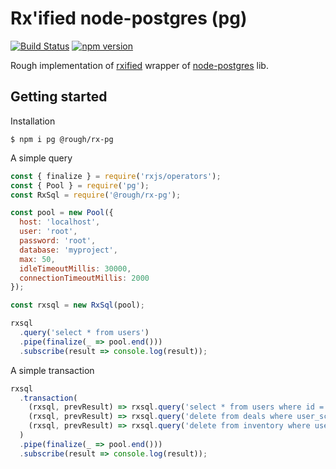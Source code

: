# Rx'ified node-postgres (pg)

[![Build Status](https://travis-ci.com/ihoro/rough-rx-pg.svg?branch=master)](https://travis-ci.com/ihoro/rough-rx-pg)
[![npm version](https://badge.fury.io/js/%40rough%2Frx-pg.svg)](https://badge.fury.io/js/%40rough%2Frx-pg)

Rough implementation of [rxified](https://npmjs.com/rxjs) wrapper of [node-postgres](https://npmjs.com/pg) lib.

## Getting started

Installation
```
$ npm i pg @rough/rx-pg
```

A simple query
```js
const { finalize } = require('rxjs/operators');
const { Pool } = require('pg');
const RxSql = require('@rough/rx-pg');

const pool = new Pool({
  host: 'localhost',
  user: 'root',
  password: 'root',
  database: 'myproject',
  max: 50,
  idleTimeoutMillis: 30000,
  connectionTimeoutMillis: 2000
});

const rxsql = new RxSql(pool);

rxsql
  .query('select * from users')
  .pipe(finalize(_ => pool.end()))
  .subscribe(result => console.log(result));
```

A simple transaction
```js
rxsql
  .transaction(
    (rxsql, prevResult) => rxsql.query('select * from users where id = ? for update', 42),
    (rxsql, prevResult) => rxsql.query('delete from deals where user_scope_id = ?', prevResult[0].user_scope_id),
    (rxsql, prevResult) => rxsql.query('delete from inventory where user_id = ?', 42),
  )
  .pipe(finalize(_ => pool.end()))
  .subscribe(result => console.log(result));
```
